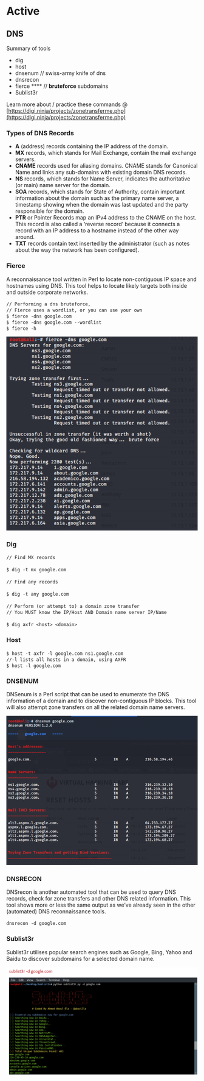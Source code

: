 # Active

## DNS

Summary of tools

* dig
* host&#x20;
* dnsenum // swiss-army knife of dns
* dnsrecon
* fierce **** // **bruteforce** subdomains
* Sublist3r

Learn more about / practice these commands @ [https://digi.ninja/projects/zonetransferme.php](https://digi.ninja/projects/zonetransferme.php)

### Types of DNS Records

* **A** (address) records containing the IP address of the domain.
* **MX** records, which stands for Mail Exchange, contain the mail exchange servers.
* **CNAME** records used for aliasing domains. CNAME stands for Canonical Name and links any sub-domains with existing domain DNS records.
* **NS** records, which stands for Name Server, indicates the authoritative (or main) name server for the domain.
* **SOA** records, which stands for State of Authority, contain important information about the domain such as the primary name server, a timestamp showing when the domain was last updated and the party responsible for the domain.
* **PTR** or Pointer Records map an IPv4 address to the CNAME on the host. This record is also called a ‘reverse record’ because it connects a record with an IP address to a hostname instead of the other way around.
* **TXT** records contain text inserted by the administrator (such as notes about the way the network has been configured).

### **Fierce**&#x20;

A reconnaissance tool written in Perl to locate non-contiguous IP space and hostnames using DNS. This tool helps to locate likely targets both inside and outside corporate networks.

```
// Performing a dns bruteforce, 
// Fierce uses a wordlist, or you can use your own
$ fierce -dns google.com
$ fierce -dns google.com --wordlist
$ fierce -h
```

![Output of fierce](<../.gitbook/assets/image (15).png>)

### Dig

```
// Find MX records

$ dig -t mx google.com

// Find any records

$ dig -t any google.com

// Perform (or attempt to) a domain zone transfer
// You MUST know the IP/Host AND Domain name server IP/Name

$ dig axfr <host> <domain>
```

### Host

```
$ host -t axfr -l google.com ns1.google.com
//-l lists all hosts in a domain, using AXFR
$ host -l google.com
```

### DNSENUM

DNSenum is a Perl script that can be used to enumerate the DNS information of a domain and to discover non-contiguous IP blocks. This tool will also attempt zone transfers on all the related domain name servers.

![](<../.gitbook/assets/image (16).png>)

### DNSRECON

DNSrecon is another automated tool that can be used to query DNS records, check for zone transfers and other DNS related information. This tool shows more or less the same output as we’ve already seen in the other (automated) DNS reconnaissance tools.

```
dnsrecon -d google.com
```

### Sublist3r

Sublist3r utilises popular search engines such as Google, Bing, Yahoo and Baidu to discover subdomains for a selected domain name.

![](<../.gitbook/assets/image (17).png>)


